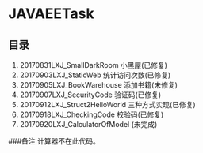 # JAVAEETask
## 目录
1. 20170831LXJ_SmallDarkRoom 小黑屋(已修复)
2. 20170903LXJ_StaticWeb 统计访问次数(已修复)
3. 20170905LXJ_BookWarehouse 添加书籍(未修复)
4. 20170907LXJ_SecurityCode 验证码(已修复)
5. 20170912LXJ_Struct2HelloWorld 三种方式实现(已修复)
6. 20170918LXJ_CheckingCode 校验码(已修复)
7. 20170920LXJ_CalculatorOfModel (未完成)


###备注
计算器不在此代码。
